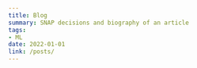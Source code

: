 ```yaml
---
title: Blog
summary: SNAP decisions and biography of an article
tags:
- ML
date: 2022-01-01
link: /posts/
---
```

